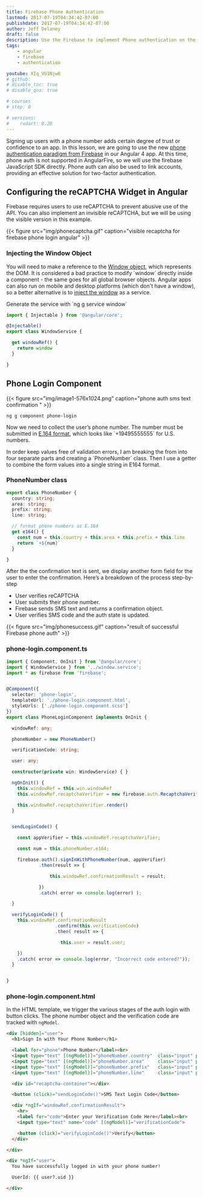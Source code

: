 ```yaml
---
title: Firebase Phone Authentication
lastmod: 2017-07-19T04:34:42-07:00
publishdate: 2017-07-19T04:34:42-07:00
author: Jeff Delaney
draft: false
description: Use the Firebase to implement Phone authentication on the web. 
tags: 
    - angular
    - firebase
    - authentication

youtube: XIq_VU1Njw0
# github: 
# disable_toc: true
# disable_qna: true

# courses
# step: 0

# versions:
#    rxdart: 0.20
---
```


<p>Signing up users with a phone number adds certain degree of trust or confidence to an app. In this lesson, we are going to use the new <a href="https://firebase.google.com/docs/auth/web/phone-auth">phone authentication paradigm from Firebase</a> in our Angular 4 app. At this time, phone auth is not supported in AngularFire, so we will use the firebase JavaScript SDK directly. Phone auth can also be used to link accounts, providing an effective solution for two-factor authentication. </p>

## Configuring the reCAPTCHA Widget in Angular

<p>Firebase requires users to use reCAPTCHA to prevent abusive use of the API. You can also implement an invisible reCAPTCHA, but we will be using the visible version in this example. </p>


{{< figure src="img/phonecaptcha.gif" caption="visible recaptcha for firebase phone login angular" >}}

### Injecting the Window Object

<p>You will need to make a reference to the <a href="https://developer.mozilla.org/en-US/docs/Web/API/Window">Window object</a>, which represents the DOM. It is considered a bad practice to modify `window` directly inside a component - the same goes for all global browser objects. Angular apps can also run on mobile and desktop platforms (which don't have a window), so a better alternative is to <a href="https://juristr.com/blog/2016/09/ng2-get-window-ref/">inject the window</a> as a service. </p>

<p>Generate the service with `ng g service window`</p>

```typescript
import { Injectable } from '@angular/core';

@Injectable()
export class WindowService {

  get windowRef() {
    return window
  }

}

```

## Phone Login Component

{{< figure src="img/image1-576x1024.png" caption="phone auth sms text confirmation " >}}

```shell
ng g component phone-login
```

<p>Now we need to collect the user’s phone number. The number must be submitted in <a href="https://en.wikipedia.org/wiki/E.164">E.164 format</a>, which looks like `+19495555555` for U.S. numbers. </p>

<p>In order keep values free of validation errors, I am breaking the from into four separate parts and creating a `PhoneNumber` class. Then I use a getter to combine the form values into a single string in E164 format. </p>

### PhoneNumber class

```typescript
export class PhoneNumber {
  country: string;
  area: string;
  prefix: string;
  line: string;

  // format phone numbers as E.164
  get e164() {
    const num = this.country + this.area + this.prefix + this.line
    return `+${num}`
  }

}
```

<p>After the the confirmation text is sent, we display another form field for the user to enter the confirmation. Here’s a breakdown of the process step-by-step</p>

- User verifies reCAPTCHA
- User submits their phone number.
- Firebase sends SMS text and returns a confirmation object.
- User verifies SMS code and the auth state is updated.


{{< figure src="img/phonesuccess.gif" caption="result of successful Firebase phone auth" >}}


### phone-login.component.ts

```typescript
import { Component, OnInit } from '@angular/core';
import { WindowService } from '../window.service';
import * as firebase from 'firebase';


@Component({
  selector: 'phone-login',
  templateUrl: './phone-login.component.html',
  styleUrls: ['./phone-login.component.scss']
})
export class PhoneLoginComponent implements OnInit {

  windowRef: any;

  phoneNumber = new PhoneNumber()

  verificationCode: string;

  user: any;

  constructor(private win: WindowService) { }

  ngOnInit() {
    this.windowRef = this.win.windowRef
    this.windowRef.recaptchaVerifier = new firebase.auth.RecaptchaVerifier('recaptcha-container')

    this.windowRef.recaptchaVerifier.render()
  }


  sendLoginCode() {

    const appVerifier = this.windowRef.recaptchaVerifier;

    const num = this.phoneNumber.e164;

    firebase.auth().signInWithPhoneNumber(num, appVerifier)
            .then(result => {

                this.windowRef.confirmationResult = result;

            })
            .catch( error => console.log(error) );

  }

  verifyLoginCode() {
    this.windowRef.confirmationResult
                  .confirm(this.verificationCode)
                  .then( result => {

                    this.user = result.user;

    })
    .catch( error => console.log(error, "Incorrect code entered?"));
  }


}
```

### phone-login.component.html

In the HTML template, we trigger the various stages of the auth login with button clicks. The phone number object and the verification code are tracked with `ngModel`.


```html
<div [hidden]="user">
  <h1>Sign In with Your Phone Number</h1>

  <label for="phone">Phone Number</label><br>
  <input type="text" [(ngModel)]="phoneNumber.country"  class="input" placeholder="1"    maxlength="2">
  <input type="text" [(ngModel)]="phoneNumber.area"     class="input" placeholder="949"  maxlength="3">
  <input type="text" [(ngModel)]="phoneNumber.prefix"   class="input" placeholder="555"  maxlength="3">
  <input type="text" [(ngModel)]="phoneNumber.line"     class="input" placeholder="5555" maxlength="4">

  <div id="recaptcha-container"></div>

  <button (click)="sendLoginCode()">SMS Text Login Code</button>

  <div *ngIf="windowRef.confirmationResult">
    <hr>
    <label for="code">Enter your Verification Code Here</label><br>
    <input type="text" name="code" [(ngModel)]="verificationCode">

    <button (click)="verifyLoginCode()">Verify</button>
  </div>

</div>

<div *ngIf="user">
  You have successfully logged in with your phone number!

  UserId: {{ user?.uid }}

</div>
```